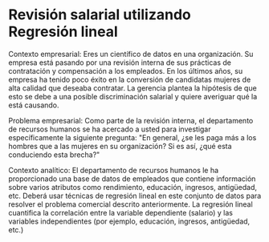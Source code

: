 # Revisión salarial utilizando Regresión lineal 

Contexto empresarial: Eres un científico de datos en una organización. Su empresa está pasando por una revisión interna de sus prácticas de contratación y compensación
a los empleados. En los últimos años, su empresa ha tenido poco éxito en la conversión de candidatas mujeres de alta calidad que deseaba contratar.
La gerencia plantea la hipótesis de que esto se debe a una posible discriminación salarial y quiere averiguar qué la está causando.

Problema empresarial: Como parte de la revisión interna, el departamento de recursos humanos se ha acercado a usted para investigar específicamente la siguiente pregunta:
"En general, ¿se les paga más a los hombres que a las mujeres en su organización? Si es así, ¿qué esta conduciendo esta brecha?"

Contexto analítico: El departamento de recursos humanos le ha proporcionado una base de datos de empleados que contiene información sobre varios atributos
como rendimiento, educación, ingresos, antigüedad, etc. 
Deberá usar técnicas de regresión lineal en este conjunto de datos para resolver el problema comercial descrito anteriormente.
La regresión lineal cuantifica la correlación entre la variable dependiente (salario) y las variables independientes (por ejemplo, educación, ingresos, antigüedad, etc.)
